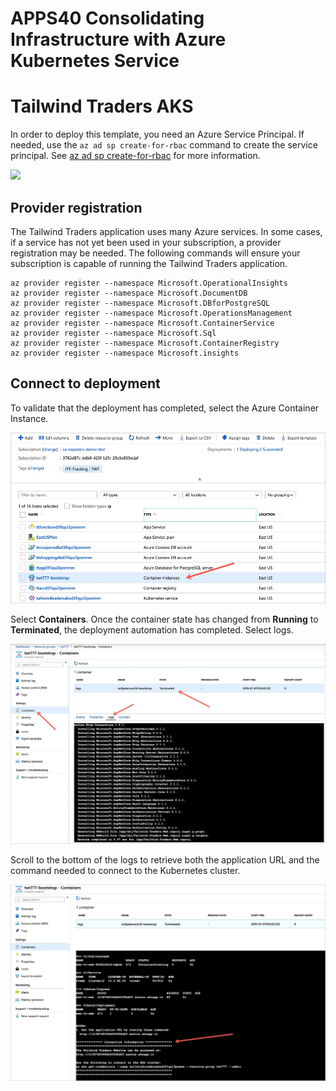 # APPS40 Consolidating Infrastructure with Azure Kubernetes Service

# Tailwind Traders AKS

In order to deploy this template, you need an Azure Service Principal. If needed, use the `az ad sp create-for-rbac` command to create the service principal. See [az ad sp create-for-rbac](https://docs.microsoft.com/en-us/cli/azure/ad/sp?WT.mc_id=none-github-nepeters&view=azure-cli-latest#az-ad-sp-create-for-rbac) for more information.

<a href="https://portal.azure.com/#create/Microsoft.Template/uri/https%3A%2F%2Fraw.githubusercontent.com%2Fneilpeterson%2Ftailwind-reference-deployment-sandbox%2Fmaster%2Fdeployment-artifacts-aks%2Fazuredeploy.json" target="_blank">
    <img src="http://azuredeploy.net/deploybutton.png"/>
</a>

## Provider registration

The Tailwind Traders application uses many Azure services. In some cases, if a service has not yet been used in your subscription, a provider registration may be needed. The following commands will ensure your subscription is capable of running the Tailwind Traders application.

```
az provider register --namespace Microsoft.OperationalInsights
az provider register --namespace Microsoft.DocumentDB
az provider register --namespace Microsoft.DBforPostgreSQL
az provider register --namespace Microsoft.OperationsManagement
az provider register --namespace Microsoft.ContainerService
az provider register --namespace Microsoft.Sql
az provider register --namespace Microsoft.ContainerRegistry
az provider register --namespace Microsoft.insights
```

## Connect to deployment

To validate that the deployment has completed, select the Azure Container Instance.

![alt text](./images/aci.jpg)

Select **Containers**. Once the container state has changed from **Running** to **Terminated**, the deployment automation has completed. Select logs.

![alt text](./images/logs.jpg)

Scroll to the bottom of the logs to retrieve both the application URL and the command needed to connect to the Kubernetes cluster.

![alt text](./images/connection.jpg)